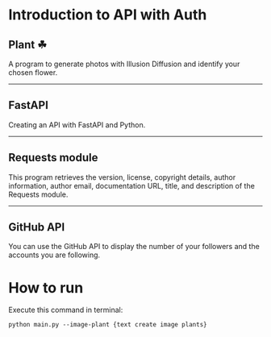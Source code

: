 # Introduction to API with Auth
## Plant ☘
A program to generate photos with Illusion Diffusion and identify your chosen flower.

-----------------------------------------
## FastAPI
Creating an API with FastAPI and Python.

-----------------------------------------
## Requests module
This program retrieves the version, license, copyright details, author information, author email, documentation URL, title, and description of the Requests module.

-----------------------------------------
## GitHub API
You can use the GitHub API to display the number of your followers and the accounts you are following.

# How to run
Execute this command in terminal:

```
python main.py --image-plant {text create image plants}
```
